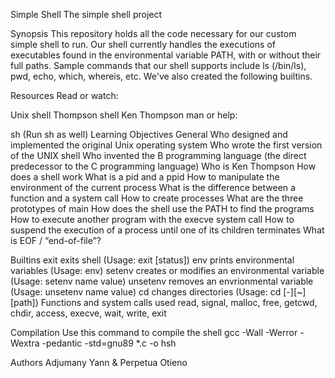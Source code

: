 Simple Shell
The simple shell project

Synopsis
This repository holds all the code necessary for our custom simple shell to run. Our shell currently handles the executions of executables found in the environmental variable PATH, with or without their full paths. Sample commands that our shell supports include ls (/bin/ls), pwd, echo, which, whereis, etc. We've also created the following builtins.

Resources
Read or watch:

Unix shell
Thompson shell
Ken Thompson
man or help:

sh (Run sh as well)
Learning Objectives
General
Who designed and implemented the original Unix operating system
Who wrote the first version of the UNIX shell
Who invented the B programming language (the direct predecessor to the C programming language)
Who is Ken Thompson
How does a shell work
What is a pid and a ppid
How to manipulate the environment of the current process
What is the difference between a function and a system call
How to create processes
What are the three prototypes of main
How does the shell use the PATH to find the programs
How to execute another program with the execve system call
How to suspend the execution of a process until one of its children terminates
What is EOF / “end-of-file”?

Builtins
exit exits shell (Usage: exit [status])
env prints environmental variables (Usage: env)
setenv creates or modifies an environmental variable (Usage: setenv name value)
unsetenv removes an envrionmental variable (Usage: unsetenv name value)
cd changes directories (Usage: cd [-][~][path])
Functions and system calls used
read, signal, malloc, free, getcwd, chdir, access, execve, wait, write, exit

Compilation
Use this command to compile the shell
gcc -Wall -Werror -Wextra -pedantic -std=gnu89 *.c -o hsh

Authors
Adjumany Yann & Perpetua Otieno
